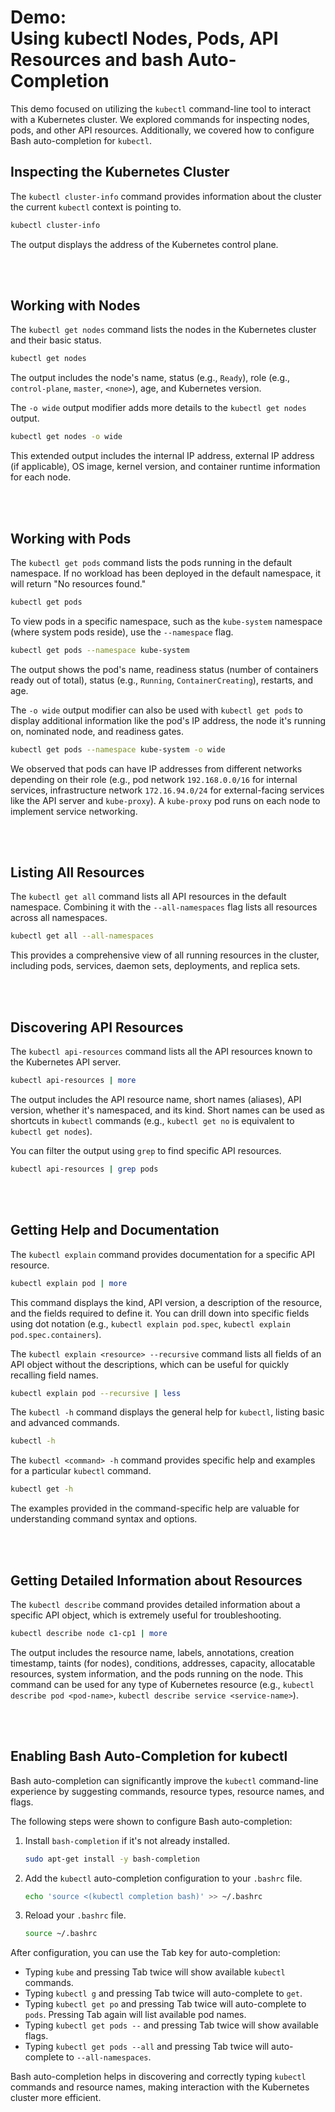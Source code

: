 # Demo:<br> Using kubectl Nodes, Pods, API Resources and bash Auto-Completion
This demo focused on utilizing the `kubectl` command-line tool to interact with a Kubernetes cluster. We explored commands for inspecting nodes, pods, and other API resources. Additionally, we covered how to configure Bash auto-completion for `kubectl`.

## Inspecting the Kubernetes Cluster
The `kubectl cluster-info` command provides information about the cluster the current `kubectl` context is pointing to.
```bash
kubectl cluster-info
```

The output displays the address of the Kubernetes control plane.

<br><br>

## Working with Nodes
The `kubectl get nodes` command lists the nodes in the Kubernetes cluster and their basic status.
```bash
kubectl get nodes
```

The output includes the node's name, status (e.g., `Ready`), role (e.g., `control-plane`, `master`, `<none>`), age, and Kubernetes version.

The `-o wide` output modifier adds more details to the `kubectl get nodes` output.
```bash
kubectl get nodes -o wide
```

This extended output includes the internal IP address, external IP address (if applicable), OS image, kernel version, and container runtime information for each node.

<br><br>

## Working with Pods
The `kubectl get pods` command lists the pods running in the default namespace. If no workload has been deployed in the default namespace, it will return "No resources found."
```bash
kubectl get pods
```

To view pods in a specific namespace, such as the `kube-system` namespace (where system pods reside), use the `--namespace` flag.
```bash
kubectl get pods --namespace kube-system
```

The output shows the pod's name, readiness status (number of containers ready out of total), status (e.g., `Running`, `ContainerCreating`), restarts, and age.

The `-o wide` output modifier can also be used with `kubectl get pods` to display additional information like the pod's IP address, the node it's running on, nominated node, and readiness gates.
```bash
kubectl get pods --namespace kube-system -o wide
```

We observed that pods can have IP addresses from different networks depending on their role (e.g., pod network `192.168.0.0/16` for internal services, infrastructure network `172.16.94.0/24` for external-facing services like the API server and `kube-proxy`). A `kube-proxy` pod runs on each node to implement service networking.

<br><br>

## Listing All Resources
The `kubectl get all` command lists all API resources in the default namespace. Combining it with the `--all-namespaces` flag lists all resources across all namespaces.
```bash
kubectl get all --all-namespaces
```

This provides a comprehensive view of all running resources in the cluster, including pods, services, daemon sets, deployments, and replica sets.

<br><br>

## Discovering API Resources
The `kubectl api-resources` command lists all the API resources known to the Kubernetes API server.
```bash
kubectl api-resources | more
```

The output includes the API resource name, short names (aliases), API version, whether it's namespaced, and its kind. Short names can be used as shortcuts in `kubectl` commands (e.g., `kubectl get no` is equivalent to `kubectl get nodes`).

You can filter the output using `grep` to find specific API resources.
```bash
kubectl api-resources | grep pods
```

<br><br>

## Getting Help and Documentation
The `kubectl explain` command provides documentation for a specific API resource.
```bash
kubectl explain pod | more
```

This command displays the kind, API version, a description of the resource, and the fields required to define it. You can drill down into specific fields using dot notation (e.g., `kubectl explain pod.spec`, `kubectl explain pod.spec.containers`).

The `kubectl explain <resource> --recursive` command lists all fields of an API object without the descriptions, which can be useful for quickly recalling field names.
```bash
kubectl explain pod --recursive | less
```

The `kubectl -h` command displays the general help for `kubectl`, listing basic and advanced commands.
```bash
kubectl -h
```

The `kubectl <command> -h` command provides specific help and examples for a particular `kubectl` command.
```bash
kubectl get -h
```

The examples provided in the command-specific help are valuable for understanding command syntax and options.

<br><br>

## Getting Detailed Information about Resources
The `kubectl describe` command provides detailed information about a specific API object, which is extremely useful for troubleshooting.
```bash
kubectl describe node c1-cp1 | more
```

The output includes the resource name, labels, annotations, creation timestamp, taints (for nodes), conditions, addresses, capacity, allocatable resources, system information, and the pods running on the node. This command can be used for any type of Kubernetes resource (e.g., `kubectl describe pod <pod-name>`, `kubectl describe service <service-name>`).

<br><br>

## Enabling Bash Auto-Completion for kubectl
Bash auto-completion can significantly improve the `kubectl` command-line experience by suggesting commands, resource types, resource names, and flags.

The following steps were shown to configure Bash auto-completion:

1.  Install `bash-completion` if it's not already installed.
    ```bash
    sudo apt-get install -y bash-completion
    ```

2.  Add the `kubectl` auto-completion configuration to your `.bashrc` file.
    ```bash
    echo 'source <(kubectl completion bash)' >> ~/.bashrc
    ```

3.  Reload your `.bashrc` file.
    ```bash
    source ~/.bashrc
    ```

After configuration, you can use the Tab key for auto-completion:

* Typing `kube` and pressing Tab twice will show available `kubectl` commands.
* Typing `kubectl g` and pressing Tab twice will auto-complete to `get`.
* Typing `kubectl get po` and pressing Tab twice will auto-complete to `pods`. Pressing Tab again will list available pod names.
* Typing `kubectl get pods --` and pressing Tab twice will show available flags.
* Typing `kubectl get pods --all` and pressing Tab twice will auto-complete to `--all-namespaces`.

Bash auto-completion helps in discovering and correctly typing `kubectl` commands and resource names, making interaction with the Kubernetes cluster more efficient.